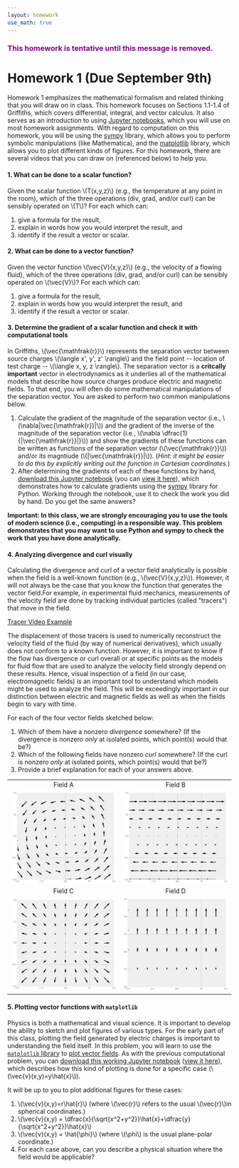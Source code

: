 ```yaml
---
layout: homework
use_math: true
---
```


<h3 style="color:purple">This homework is tentative until this message is removed.</h3>

# Homework 1 (Due September 9th)

Homework 1 emphasizes the mathematical formalism and related thinking that you will draw on in class. This homework focuses on Sections 1.1-1.4 of Griffiths, which covers differential, integral, and vector calculus. It also serves as an introduction to using [Jupyter notebooks](http://jupyter.org), which you will use on most homework assignments. With regard to computation on this homework, you will be using the [sympy](http://sympy.org) library, which allows you to perform symbolic manipulations (like Mathematica), and the [matplotlib](http://matplotlib.org/) library, which allows you to plot different kinds of figures. For this homework, there are several videos that you can draw on (referenced below) to help you.

#### 1. What can be done to a scalar function?
Given the scalar function \\(T(x,y,z)\\) (e.g., the temperature at any point in the room), which of the three operations (div, grad, and/or curl) can be sensibly operated on \\(T\\)? For each which can:

1. give a formula for the result,
2. explain in words how you would interpret the result, and
3. identify if the result a vector or scalar.

#### 2. What can be done to a vector function?
Given the vector function \\(\vec{V}(x,y,z)\\) (e.g., the velocity of a flowing fluid), which of the three operations (div, grad, and/or curl) can be sensibly operated on \\(\vec{V}\\)? For each which can:

1. give a formula for the result,
2. explain in words how you would interpret the result, and
3. identify if the result a vector or scalar.

#### 3. Determine the gradient of a scalar function and check it with computational tools
In Griffiths, \\(\vec{\mathfrak{r}}\\) represents the separation vector between source charges \\(\langle x', y', z' \rangle\\) and the field point -- location of test charge -- \\(\langle x, y, z \rangle\\). The separation vector is a **critcally important** vector in electrodynamics as it underlies all of the mathematical models that describe how source charges produce electric and magnetic fields. To that end, you will often do some mathematical manipulations of the separation vector. You are asked to perform two common manipulations below.

1. Calculate the gradient of the magnitude of the separation vector (i.e., \\(\nabla\|\vec{\mathfrak{r}}\|\\)) and the gradient of the inverse of the magnitude of the separation vector (i.e., \\(\nabla \dfrac{1}{\|\vec{\mathfrak{r}}\|}\\)) and show the gradients of these functions can be written as functions of the separation vector (\\(\vec{\mathfrak{r}}\\)) and/or its magntiude (\\(\|\vec{\mathfrak{r}}\|\\)). (*Hint: it might be easier to do this by explicitly writing out the function in Cartesian coordinates.*)
2. After determining the gradients of each of these functions by hand, [download this Jupyter notebook](../jupyter/HW1-GradientProblem.ipynb) (you can [view it here](https://github.com/dannycab/phy481msu/blob/gh-pages/jupyter/HW1-GradientProblem.ipynb)), which demonstrates how to calculate gradients using the [sympy](http://sympy.org) library for Python. Working through the notebook, use it to check the work you did by hand. Do you get the same answers?

**Important: In this class, we are strongly encouraging you to use the tools of modern science (i.e., computing) in a responsible way. This problem demonstrates that you may want to use Python and sympy to check the work that you have done analytically.**

#### 4. Analyzing divergence and curl visually
Calculating the divergence and curl of a vector field analytically is possible when the field is a well-known function (e.g., \\(\vec{V}(x,y,z)\\)). However, it will not always be the case that you know the function that generates the vector field.For example, in experimental fluid mechanics, measurements of the velocity field are done by tracking individual particles (called "tracers") that move in the field.

[Tracer Video Example](https://www.youtube.com/watch?v=hzvFHrWQbP0)

The displacement of those tracers is used to numerically reconstruct the velocity field of the fluid (by way of numerical derivatives), which usually does not conform to a known function. However, it is important to know if the flow has divergence or curl overall or at specific points as the models for fluid flow that are used to analyze the velocity field strongly depend on these results. Hence, visual inspection of a field (in our case, electromagnetic fields) is an important tool to understand which models might be used to analyze the field. This will be exceedingly important in our distinction between electric and magnetic fields as well as when the fields begin to vary with time.

For each of the four vector fields sketched below:

1. Which of them have a nonzero *divergence* somewhere? (If the divergence is nonzero *only* at isolated points, which point(s) would that be?)
2. Which of the following fields have nonzero *curl* somewhere? (If the curl is nonzero *only* at isolated points, which point(s) would that be?)
3. Provide a brief explanation for each of your answers above.

|||
|:-:|:-:|
| Field A | Field B |
| ![A](./images/hw1/A.png "Field A") | ![C](./images/hw1/B.png "Field B") |
| Field C | Field D |
| ![C](./images/hw1/C.png "Field C") | ![D](./images/hw1/D.png "Field D") |

#### 5. Plotting vector functions with `matplotlib`
Physics is both a mathematical and visual science. It is important to develop the ability to sketch and plot figures of various types. For the early part of this class, plotting the field generated by electric charges is important to understanding the field itself. In this problem, you will learn to use the [`matplotlib` library](http://matplotlib.org) to [plot vector fields](http://matplotlib.org/examples/pylab_examples/quiver_demo.html). As with the previous computational problem, you can [download this working Jupyter notebook](../jupyter/HW1-VectorFieldsProblem.ipynb) ([view it here](https://github.com/dannycab/phy481msu/blob/gh-pages/jupyter/HW1-VectorFieldsProblem.ipynb)), which describes how this kind of plotting is done for a specific case (\\(\vec{v}(x,y)=y\hat{x}\\)).

It will be up to you to plot additional figures for these cases:

1. \\(\vec{v}(x,y)=r\hat{r}\\) (where \\(\vec{r}\\) refers to the usual \\(\vec{r}\\)in spherical coordinates.)
2. \\(\vec{v}(x,y) = \dfrac{x}{\sqrt{x^2+y^2}}\hat{x}+\dfrac{y}{\sqrt{x^2+y^2}}\hat{x}\\)
3. \\(\vec{v}(x,y) = \hat{\phi}\\) (where \\(\\phi\\) is the usual plane-polar coordinate.)
4. For each case above, can you describe a physical situation where the field would be applicable?
